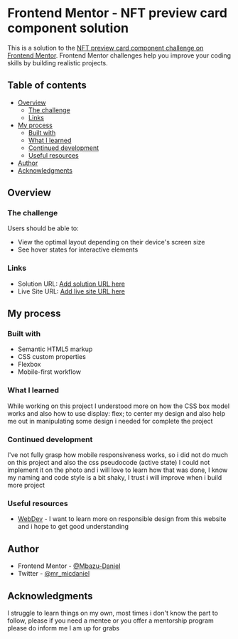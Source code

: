 # Frontend Mentor - NFT preview card component solution

This is a solution to the [NFT preview card component challenge on Frontend Mentor](https://www.frontendmentor.io/challenges/nft-preview-card-component-SbdUL_w0U). Frontend Mentor challenges help you improve your coding skills by building realistic projects. 

## Table of contents

- [Overview](#overview)
  - [The challenge](#the-challenge)
  - [Links](#links)
- [My process](#my-process)
  - [Built with](#built-with)
  - [What I learned](#what-i-learned)
  - [Continued development](#continued-development)
  - [Useful resources](#useful-resources)
- [Author](#author)
- [Acknowledgments](#acknowledgments)


## Overview

### The challenge

Users should be able to:

- View the optimal layout depending on their device's screen size
- See hover states for interactive elements

### Links

- Solution URL: [Add solution URL here](https://github.com/Mbazu-Daniel/Frontendmentor.io-Challenges/tree/main/nft-preview-card-component)
- Live Site URL: [Add live site URL here](https://nft-preview-card-daniel.vercel.app)

## My process

### Built with

- Semantic HTML5 markup
- CSS custom properties
- Flexbox
- Mobile-first workflow


### What I learned

While working on this project I understood more on how the CSS box model works and also how to use display: flex; to center my design and also help me out in manipulating some design i needed for complete the project

### Continued development

I've not fully grasp how mobile responsiveness works, so i did not do much on this project and also the css pseudocode (active state) I could not implement it on the photo and i will love to learn how that was done, I know my naming and code style is a bit shaky, I trust i will improve when i build more project
 
### Useful resources

- [WebDev](https://www.web.dev) - I want to learn more on responsible design from this website and i hope to get good understanding


## Author

- Frontend Mentor - [@Mbazu-Daniel](https://www.frontendmentor.io/profile/Mbazu-Daniel)
- Twitter - [@mr_micdaniel](https://www.twitter.com/mr_micdaniel)


## Acknowledgments

I struggle to learn things on my own, most times i don't know the part to follow, please if you need a mentee or you offer a mentorship program please do inform me I am up for grabs